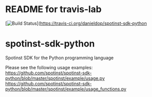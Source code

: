 # README for travis-lab

[![Build Status](https://travis-ci.org/danieldop/spotinst-sdk-python.svg?branch=dev)](https://travis-ci.org/danieldop/spotinst-sdk-python

# spotinst-sdk-python
Spotinst SDK for the Python programming language

Please see the following usage examples:
https://github.com/spotinst/spotinst-sdk-python/blob/master/spotinst/example/usage.py
https://github.com/spotinst/spotinst-sdk-python/blob/master/spotinst/example/usage_functions.py